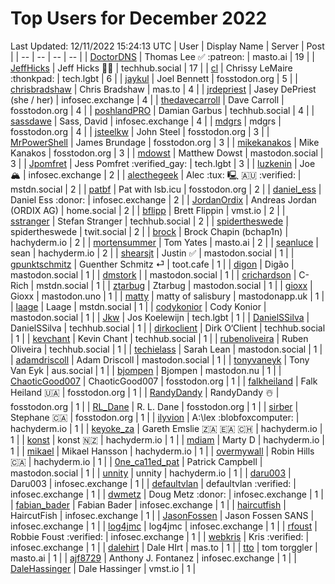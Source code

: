 # Top Users for December 2022
Last Updated: 12/11/2022 15:24:13 UTC
| User | Display Name | Server | Post |
| -- | -- | -- | -- |
| [DoctorDNS](https://masto.ai/@DoctorDNS) | Thomas Lee ✅ :patreon: | masto.ai | 19 |
| [JeffHicks](https://techhub.social/@JeffHicks) | Jeff Hicks 🐶🎼 | techhub.social | 17 |
| [cl](https://tech.lgbt/@cl) | Chrissy LeMaire :thonkpad: | tech.lgbt | 6 |
| [jaykul](https://fosstodon.org/@jaykul) | Joel Bennett | fosstodon.org | 5 |
| [chrisbradshaw](https://mas.to/@chrisbradshaw) | Chris Bradshaw | mas.to | 4 |
| [jrdepriest](https://infosec.exchange/@jrdepriest) | Jasey DePriest (she / her) | infosec.exchange | 4 |
| [thedavecarroll](https://fosstodon.org/@thedavecarroll) | Dave Carroll | fosstodon.org | 4 |
| [poshlandPRO](https://techhub.social/@poshlandPRO) | Damian Garbus | techhub.social | 4 |
| [sassdawe](https://infosec.exchange/@sassdawe) | Sass, David | infosec.exchange | 4 |
| [mdgrs](https://fosstodon.org/@mdgrs) | mdgrs | fosstodon.org | 4 |
| [jsteelkw](https://fosstodon.org/@jsteelkw) | John Steel | fosstodon.org | 3 |
| [MrPowerShell](https://fosstodon.org/@MrPowerShell) | James Brundage | fosstodon.org | 3 |
| [mikekanakos](https://fosstodon.org/@mikekanakos) | Mike Kanakos | fosstodon.org | 3 |
| [mdowst](https://mastodon.social/@mdowst) | Matthew Dowst | mastodon.social | 3 |
| [Jpomfret](https://tech.lgbt/@Jpomfret) | Jess Pomfret :verified_gay: | tech.lgbt | 3 |
| [luzkenin](https://infosec.exchange/@luzkenin) | Joe 🏔️ | infosec.exchange | 2 |
| [alecthegeek](https://mstdn.social/@alecthegeek) | Alec :tux: 🖳 🇦🇺 :verified: | mstdn.social | 2 |
| [patbf](https://fosstodon.org/@patbf) | Pat with lsb.icu | fosstodon.org | 2 |
| [daniel_ess](https://infosec.exchange/@daniel_ess) | Daniel Ess :donor: | infosec.exchange | 2 |
| [JordanOrdix](https://home.social/@JordanOrdix) | Andreas Jordan (ORDIX AG) | home.social | 2 |
| [bflipp](https://vmst.io/@bflipp) | Brett Flippin | vmst.io | 2 |
| [sstranger](https://techhub.social/@sstranger) | Stefan Stranger | techhub.social | 2 |
| [spidertheswede](https://twit.social/@spidertheswede) | spidertheswede | twit.social | 2 |
| [brock](https://hachyderm.io/@brock) | Brock Chapin (bchap1n) | hachyderm.io | 2 |
| [mortensummer](https://masto.ai/@mortensummer) | Tom Yates | masto.ai | 2 |
| [seanluce](https://hachyderm.io/@seanluce) | sean | hachyderm.io | 2 |
| [shearsjt](https://mastodon.social/@shearsjt) | Justin ✅ | mastodon.social | 1 |
| [gpunktschmitz](https://toot.cafe/@gpunktschmitz) | Guenther Schmitz ⏎ | toot.cafe | 1 |
| [digon](https://mastodon.social/@digon) | Digão | mastodon.social | 1 |
| [dmstork](https://mastodon.social/@dmstork) |  | mastodon.social | 1 |
| [crichardson](https://mstdn.social/@crichardson) | C-Rich | mstdn.social | 1 |
| [ztarbug](https://mastodon.social/@ztarbug) | Ztarbug | mastodon.social | 1 |
| [gioxx](https://mastodon.uno/@gioxx) | Gioxx | mastodon.uno | 1 |
| [matty](https://mastodonapp.uk/@matty) | matty of salisbury | mastodonapp.uk | 1 |
| [laage](https://mstdn.social/@laage) | Laage | mstdn.social | 1 |
| [codykonior](https://mastodon.social/@codykonior) | Cody Konior | mastodon.social | 1 |
| [Jkw](https://tech.lgbt/@Jkw) | Jos Koelewijn | tech.lgbt | 1 |
| [DanielSSilva](https://techhub.social/@DanielSSilva) | DanielSSilva | techhub.social | 1 |
| [dirkoclient](https://techhub.social/@dirkoclient) | Dirk O‘Client | techhub.social | 1 |
| [kevchant](https://techhub.social/@kevchant) | Kevin Chant | techhub.social | 1 |
| [rubenoliveira](https://techhub.social/@rubenoliveira) | Ruben Oliveira | techhub.social | 1 |
| [techielass](https://mastodon.social/@techielass) | Sarah Lean | mastodon.social | 1 |
| [adamdriscoll](https://mastodon.social/@adamdriscoll) | Adam Driscoll | mastodon.social | 1 |
| [tonyvaneyk](https://aus.social/@tonyvaneyk) | Tony Van Eyk | aus.social | 1 |
| [bjompen](https://mastodon.nu/@bjompen) | Bjompen | mastodon.nu | 1 |
| [ChaoticGood007](https://fosstodon.org/@ChaoticGood007) | ChaoticGood007 | fosstodon.org | 1 |
| [falkheiland](https://fosstodon.org/@falkheiland) | Falk Heiland 🇺🇦 | fosstodon.org | 1 |
| [RandyDandy](https://fosstodon.org/@RandyDandy) | RandyDandy ☃️ | fosstodon.org | 1 |
| [RL_Dane](https://fosstodon.org/@RL_Dane) | R. L. Dane | fosstodon.org | 1 |
| [sirber](https://fosstodon.org/@sirber) | Stephane 🇨🇦 | fosstodon.org | 1 |
| [ilyvion](https://hachyderm.io/@ilyvion) | A:\lex :blobfoxcomputer: | hachyderm.io | 1 |
| [keyoke_za](https://hachyderm.io/@keyoke_za) | Gareth Emslie 🇿🇦 🇪🇦 🇨🇭 | hachyderm.io | 1 |
| [konst](https://hachyderm.io/@konst) | konst 🇳🇿 | hachyderm.io | 1 |
| [mdiam](https://hachyderm.io/@mdiam) | Marty D | hachyderm.io | 1 |
| [mikael](https://hachyderm.io/@mikael) | Mikael Hansson | hachyderm.io | 1 |
| [overmywall](https://hachyderm.io/@overmywall) | Robin Hills 🇨🇦 | hachyderm.io | 1 |
| [0ne_ca11ed_pat](https://mastodon.social/@0ne_ca11ed_pat) | Patrick Campbell | mastodon.social | 1 |
| [unnity](https://hachyderm.io/@unnity) | unnity | hachyderm.io | 1 |
| [daru003](https://infosec.exchange/@daru003) | Daru003 | infosec.exchange | 1 |
| [defaultvlan](https://infosec.exchange/@defaultvlan) | defaultvlan :verified: | infosec.exchange | 1 |
| [dwmetz](https://infosec.exchange/@dwmetz) | Doug Metz :donor: | infosec.exchange | 1 |
| [fabian_bader](https://infosec.exchange/@fabian_bader) | Fabian Bader | infosec.exchange | 1 |
| [haircutfish](https://infosec.exchange/@haircutfish) | HaircutFish | infosec.exchange | 1 |
| [JasonFossen](https://infosec.exchange/@JasonFossen) | Jason Fossen SANS | infosec.exchange | 1 |
| [log4jmc](https://infosec.exchange/@log4jmc) | log4jmc | infosec.exchange | 1 |
| [rfoust](https://infosec.exchange/@rfoust) | Robbie Foust :verified: | infosec.exchange | 1 |
| [webkris](https://infosec.exchange/@webkris) | Kris :verified: | infosec.exchange | 1 |
| [dalehirt](https://mas.to/@dalehirt) | Dale HIrt | mas.to | 1 |
| [tto](https://masto.ai/@tto) | tom torggler | masto.ai | 1 |
| [ajf8729](https://infosec.exchange/@ajf8729) | Anthony J. Fontanez | infosec.exchange | 1 |
| [DaleHassinger](https://vmst.io/@DaleHassinger) | Dale Hassinger | vmst.io | 1 |
